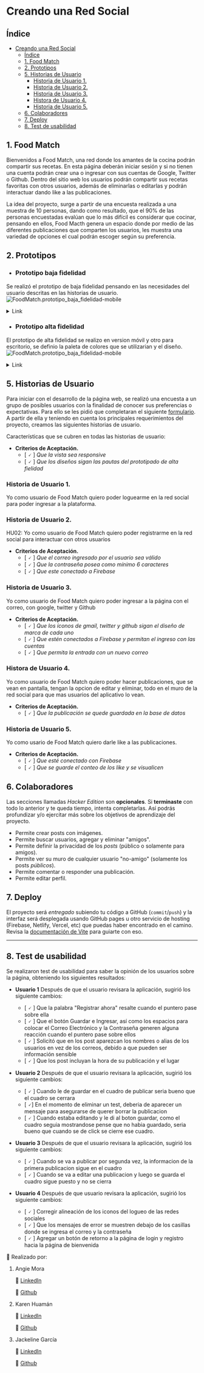 # Creando una Red Social

## Índice

- [Creando una Red Social](#creando-una-red-social)
  - [Índice](#índice)
  - [1. Food Match](#1-food-match)
  - [2. Prototipos](#2-prototipos)
  - [5. Historias de Usuario](#5-historias-de-usuario)
    - [Historia de Usuario 1.](#historia-de-usuario-1)
    - [Historia de Usuario 2.](#historia-de-usuario-2)
    - [Historia de Usuario 3.](#historia-de-usuario-3)
    - [Histora de Usuario 4.](#histora-de-usuario-4)
    - [Historia de Usuario 5.](#historia-de-usuario-5)
  - [6. Colaboradores](#6-colaboradores)
  - [7. Deploy](#7-deploy)
  - [8. Test de usabilidad](#8-test-de-usabilidad)


## 1. Food Match

Bienvenidos a Food Match, una red donde los amantes de la cocina podrán compartir sus recetas. En esta página deberán iniciar sesión y si no tienen una cuenta podrán crear una o ingresar con sus cuentas de Google, Twitter o Github. Dentro del sitio web los usuarios podrán compartir sus recetas favoritas con otros usuarios, además de eliminarlas o editarlas y podrán interactuar dando like a las publicaciones.

La idea del proyecto, surge a partir de una encuesta realizada a una muestra de 10 personas, dando como resultado, que el 90% de las personas encuestadas evalúan que lo más difícil es considerar que cocinar, pensando en ellos, Food Macth genera un espacio donde por medio de las diferentes publicaciones que comparten los usuarios, les muestra una variedad de opciones el cual podrán escoger según su preferencia. 

## 2. Prototipos

* ### Prototipo baja fidelidad
Se realizó el prototipo de baja fidelidad pensando en las necesidades del usuario descritas en las historias de usuario.
![FoodMatch.prototipo_baja_fidelidad-mobile](/src/assets/imgReadme/foodmatch.prototipo_baja_fidelidad-mobile_720.png)

 <details><summary>Link</summary><p>

  * [Miro](https://miro.com/app/board/uXjVMWUhOO0=/)
  
  </p></details>

* ### Prototipo alta fidelidad

El prototipo de alta fidelidad se realizo en version móvil y otro para escritorio, se definio la paleta de colores que se utilizarian y el diseño.
![FoodMatch.prototipo_baja_fidelidad-mobile](/src/assets/imgReadme/foodmatch.prototipo_alta_fidelidad-mobile_720.png)

 <details><summary>Link</summary><p>

  * [Figma](https://www.figma.com/file/LyZVwoa1dyzBdfxvx4QS2o/Laboratoria-team-library?type=design&node-id=1111-2&t=VIkSmFIe5FeSSnQr-0)
</p></details>

## 5. Historias de Usuario

Para iniciar con el desarrollo de la página web, se realizó una encuesta a un grupo de posibles usuarios con la finalidad de conocer sus preferencias o expectativas. Para ello se les pidió que completaran el siguiente [formulario](https://docs.google.com/forms/d/11WD-pyQ8Pbt1IWbCLrPGsr8i3mJLl3ZJSg9AfV1HJe8/edit#responses). A partir de ella y teniendo en cuenta los principales requerimientos del proyecto, creamos las siguientes historias de usuario. 

Características que se cubren en todas las historias de usuario:

* **Criterios de Aceptación.**
  - [ 🗸 ] *Que la vista sea responsive*
  - [ 🗸 ] *Que los diseños sigan las pautas del prototipado de alta fielidad*

### Historia de Usuario 1.

Yo como usuario de Food Match quiero poder loguearme en la red social para poder ingresar a la plataforma.

### Historia de Usuario 2.

HU02: Yo como usuario de Food Match quiero poder registrarme en la red social para interactuar con otros usuarios

* **Criterios de Aceptación.**
  - [ 🗸 ] *Que el correo ingresado por el usuario sea válido*
  - [ 🗸 ] *Que la contraseña posea como mínimo 6 caracteres*
  - [ 🗸 ] *Que este conectado a Firebase*

### Historia de Usuario 3.

Yo como usuario de Food Match quiero poder ingresar a la página con el correo, con google, twitter y Github

* **Criterios de Aceptación.**
  - [ 🗸 ] *Que los íconos de gmail, twitter y github sigan el diseño de marca de cada uno*
  - [ 🗸 ] *Que estén conectados a Firebase y permitan el ingreso con las cuentas*
  - [ 🗸 ] *Que permita la entrada con un nuevo correo*

### Histora de Usuario 4. 

Yo como usuario de Food Match quiero poder hacer publicaciones, que se vean en pantalla, tengan la opcion de editar y eliminar, todo en el muro de la red social para que mas usuarios del aplicativo lo vean.

* **Criterios de Aceptación.**
  - [ 🗸 ] *Que la publicación se quede guardada en la base de datos*

### Historia de Usuario 5.

Yo como usario de Food Match quiero darle like a las publicaciones.
* **Criterios de Aceptación.**
  - [ 🗸 ] *Que esté conectado con Firebase*
  - [ 🗸 ] *Que se guarde el conteo de los like y se visualicen*

## 6. Colaboradores

Las secciones llamadas _Hacker Edition_ son **opcionales**. Si **terminaste**
con todo lo anterior y te queda tiempo, intenta completarlas. Así podrás
profundizar y/o ejercitar más sobre los objetivos de aprendizaje del proyecto.

* Permite crear posts con imágenes.
* Permite buscar usuarios, agregar y eliminar "amigos".
* Permite definir la privacidad de los _posts_ (público o solamente para amigos).
* Permite ver su muro de cualquier usuario "no-amigo" (solamente los
  posts _públicos_).
* Permite comentar o responder una publicación.
* Permite editar perfil.

## 7. Deploy

El proyecto será _entregado_ subiendo tu código a GitHub (`commit`/`push`) y la
interfaz será desplegada usando GitHub pages u otro servicio de hosting
(Firebase, Netlify, Vercel, etc) que puedas haber encontrado en el camino.
Revisa la [documentación de Vite](https://vitejs.dev/guide/static-deploy.html)
para guiarte con eso.

***

## 8. Test de usabilidad

Se realizaron test de usabilidad para saber la opinión de los usuarios sobre la página, obteniendo los siguientes resultados: 
  
* **Usuario 1**
  Después de que el usuario revisara la aplicación, sugirió los siguiente cambios:
  - [ 🗸 ] Que la palabra "Registrar ahora" resalte cuando el puntero pase sobre ella
  - [ 🗸 ] Que el botón Guardar e Ingresar, así como los espacios para colocar el Correo Electrónico y la Contraseña generen alguna reacción cuando el puntero pase sobre ellos
  - [ 🗸 ] Solicitó que en los post aparezcan los nombres o alias de los usuarios en vez de los correos, debido a que pueden ser información sensible
  - [ 🗸 ] Que los post incluyan la hora de su publicación y el lugar
  
* **Usuario 2**
  Después de que el usuario revisara la aplicación, sugirió los siguiente cambios:
  - [ 🗸 ] Cuando le de guardar en el cuadro de publicar seria bueno que el cuadro se cerrara
  - [ 🗸] En el momento de eliminar un test, deberia de aparecer un mensaje para asegurarse de querer borrar la publicacion
  - [ 🗸 ] Cuando estaba editando y le di al boton guardar, como el cuadro seguia mostrandose pense que no habia guardado, seria bueno que cuando se de click se cierre ese cuadro.

* **Usuario 3**
  Después de que el usuario revisara la aplicación, sugirió los siguiente cambios:
   - [ 🗸 ] Cuando se va a publicar por segunda vez, la informacion de la primera publicacion sigue en el cuadro
   - [ 🗸 ] Cuando se va a editar una publicacion y luego se guarda el cuadro sigue puesto y no se cierra
  
* **Usuario 4**
  Después de que usuario revisara la aplicación, sugirió los siguiente cambios:
  - [ 🗸 ] Corregir alineación de los iconos del logueo de las redes sociales
  - [ 🗸 ] Que los mensajes de error se muestren debajo de los casillas donde se ingresa el correo y la contraseña
  - [ 🗸 ] Agregar un botón de retorno a la página de login y registro hacia la página de bienvenida

🧵 Realizado por:

1.  Angie Mora 

    🧰 [LinkedIn](https://www.linkedin.com/in/angie-mora-619733215/)

    👾 [Github](https://github.com/AngieMora1)

2.  Karen Huamán
   
    🧰 [LinkedIn](https://www.linkedin.com/in/martihuaman/)

    👾 [Github](https://github.com/yoelexe/)

3.  Jackeline García
   
    🧰 [LinkedIn](https://www.linkedin.com/in/jackeline-garcia-ramh/)

    👾 [Github](https://github.com/JackelineGS)
  
  